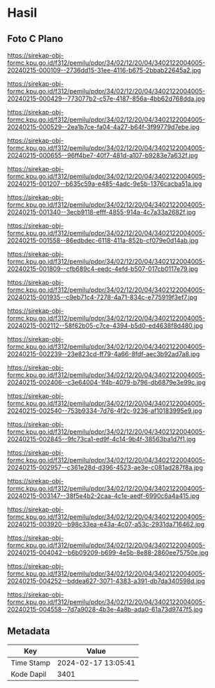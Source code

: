 # Hasil

## Foto C Plano

https://sirekap-obj-formc.kpu.go.id/f312/pemilu/pdpr/34/02/12/20/04/3402122004005-20240215-000109--2736dd15-31ee-4116-b675-2bbab22645a2.jpg

https://sirekap-obj-formc.kpu.go.id/f312/pemilu/pdpr/34/02/12/20/04/3402122004005-20240215-000429--773077b2-c57e-4187-856a-4bb62d768dda.jpg

https://sirekap-obj-formc.kpu.go.id/f312/pemilu/pdpr/34/02/12/20/04/3402122004005-20240215-000529--2ea1b7ce-fa04-4a27-b64f-3f99779d7ebe.jpg

https://sirekap-obj-formc.kpu.go.id/f312/pemilu/pdpr/34/02/12/20/04/3402122004005-20240215-000655--96ff4be7-40f7-481d-a107-b9283e7a632f.jpg

https://sirekap-obj-formc.kpu.go.id/f312/pemilu/pdpr/34/02/12/20/04/3402122004005-20240215-001207--b635c59a-e485-4adc-9e5b-1376cacba51a.jpg

https://sirekap-obj-formc.kpu.go.id/f312/pemilu/pdpr/34/02/12/20/04/3402122004005-20240215-001340--3ecb9118-efff-4855-914a-4c7a33a2682f.jpg

https://sirekap-obj-formc.kpu.go.id/f312/pemilu/pdpr/34/02/12/20/04/3402122004005-20240215-001558--86edbdec-6118-411a-852b-cf079e0d14ab.jpg

https://sirekap-obj-formc.kpu.go.id/f312/pemilu/pdpr/34/02/12/20/04/3402122004005-20240215-001809--cfb689c4-eedc-4efd-b507-017cb0117e79.jpg

https://sirekap-obj-formc.kpu.go.id/f312/pemilu/pdpr/34/02/12/20/04/3402122004005-20240215-001935--c9eb71c4-7278-4a71-834c-e775919f3ef7.jpg

https://sirekap-obj-formc.kpu.go.id/f312/pemilu/pdpr/34/02/12/20/04/3402122004005-20240215-002112--58f62b05-c7ce-4394-b5d0-ed4638f8d480.jpg

https://sirekap-obj-formc.kpu.go.id/f312/pemilu/pdpr/34/02/12/20/04/3402122004005-20240215-002239--23e823cd-ff79-4a66-8fdf-aec3b92ad7a8.jpg

https://sirekap-obj-formc.kpu.go.id/f312/pemilu/pdpr/34/02/12/20/04/3402122004005-20240215-002406--c3e64004-1f4b-4079-b796-db6879e3e99c.jpg

https://sirekap-obj-formc.kpu.go.id/f312/pemilu/pdpr/34/02/12/20/04/3402122004005-20240215-002540--753b9334-7d76-4f2c-9236-af10183995e9.jpg

https://sirekap-obj-formc.kpu.go.id/f312/pemilu/pdpr/34/02/12/20/04/3402122004005-20240215-002845--9fc73ca1-ed9f-4c14-9b4f-38563ba1d7f1.jpg

https://sirekap-obj-formc.kpu.go.id/f312/pemilu/pdpr/34/02/12/20/04/3402122004005-20240215-002957--c361e28d-d396-4523-ae3e-c081ad287f8a.jpg

https://sirekap-obj-formc.kpu.go.id/f312/pemilu/pdpr/34/02/12/20/04/3402122004005-20240215-003147--38f5e4b2-2caa-4c1e-aedf-6990c6a4a415.jpg

https://sirekap-obj-formc.kpu.go.id/f312/pemilu/pdpr/34/02/12/20/04/3402122004005-20240215-003920--b98c33ea-e43a-4c07-a53c-2931da716462.jpg

https://sirekap-obj-formc.kpu.go.id/f312/pemilu/pdpr/34/02/12/20/04/3402122004005-20240215-004042--b6b09209-b699-4e5b-8e88-2860ee75750e.jpg

https://sirekap-obj-formc.kpu.go.id/f312/pemilu/pdpr/34/02/12/20/04/3402122004005-20240215-004252--bddea627-3071-4383-a391-db7da340598d.jpg

https://sirekap-obj-formc.kpu.go.id/f312/pemilu/pdpr/34/02/12/20/04/3402122004005-20240215-004558--7d7a9028-4b3e-4a8b-ada0-61a73d9747f5.jpg


## Metadata

| Key        | Value               |
| ---------- | ------------------- |
| Time Stamp | 2024-02-17 13:05:41 |
| Kode Dapil | 3401                |



